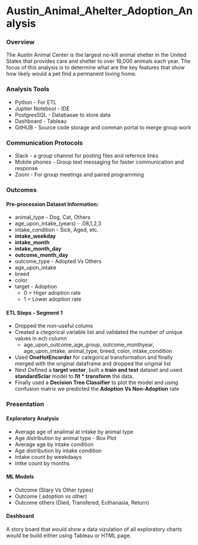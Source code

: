 # Austin_Animal_Ahelter_Adoption_Analysis
### Overview

The Austin Animal Center is the largest no-kill animal shelter in the United States that provides care and shelter to over 18,000 animals each year. The focus of this analysis is to determine what are the key features that show how likely would a pet find a permanent loving home. 

### Analysis Tools
* Python - For ETL 
* Juptier Notebool - IDE 
* PostgresSQL - Databasae to store data
* Dashboard - Tableau
* GitHUB - Source code storage and comman portal to merge group work

### Communication Protocols
* Slack - a group channel for posting files and refernce links
* Mobile phones - Group text messaging for faster communication and response
* Zoom - For group meetings and paired programming

### Outcomes

#### Pre-procession Dataset Information:
* animal_type - Dog, Cat, Others
* age_upon_intake_(years) - .08,1,2,3
* intake_condition - Sick, Aged, etc.
* **intake_weekday** 
* **intake_month**
* **intake_month_day**
* **outcome_month_day**
* outcome_type - Adopted Vs Others
* age_upon_intake
* breed 
* color
* target - Adoption
  * 0 = Higer adoption rate
  * 1 = Lower adoption rate

#### ETL Steps - Segment 1
* Dropped the non-useful colums
* Created a ctegorical variable list and validated the number of unique values in ech column
  *  age_upon_outcome_age_group, outcome_monthyear, age_upon_intake, animal_type, breed, color, intake_condition
* Used **OneHotEncorder** for categorical transformation and finally merged with the original dataframe and dropped the original list
* Next Defined a **target vector**, built a **train and test** dataset and used **standardSclar** model to **fit * transform** the data.
* Finally used a **Decision Tree Classifier** to plot the model and using confusion matrix we predicted the **Adoption Vs Non-Adoption** rate


### Presentation
#### Exploratory Analysis
* Average age of analimal at intake by animal type 
* Age distribution by animal type - Box Plot
* Average age by intake condition
* Age distribution by intake condition
* Intake count by weekdaays
* Intke count by months
#### ML Models
* Outcome  (Stary Vs Other types)
* Outcome ( adoption vs other)
* Outcome others (Died, Transfered, Euthanasia, Return)

#### Dashboard
A story board that would show a data vizulation of all exploratory charts would be build either using Tableau or HTML page.
